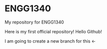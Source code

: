 # ENGG1340
My repository for ENGG1340

Here is my first official repository! Hello Github!

I am going to create a new branch for this <-
